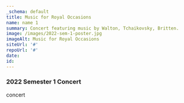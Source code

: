 ```yaml
---
_schema: default
title: Music for Royal Occasions
name: name 1
summary: Concert featuring music by Walton, Tchaikovsky, Britten.
image: /images/2022-sem-1-poster.jpg
imageAlt: Music for Royal Occasions
siteUrl: '#'
repoUrl: '#'
date:
id:
---
```

### 2022 Semester 1 Concert

concert

&nbsp;